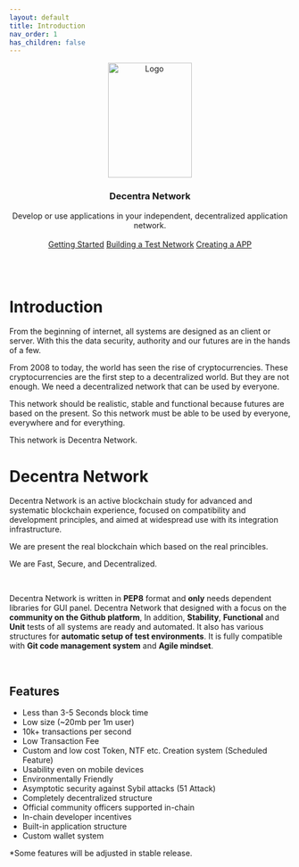 ```yaml
---
layout: default
title: Introduction
nav_order: 1
has_children: false
---
```


<p align="center">
  <a href="https://github.com/Decentra-Network/Decentra-Network">
    <img src="https://user-images.githubusercontent.com/41792982/114188349-b7cd0700-9951-11eb-84ea-3b31495b5635.png" alt="Logo" width="150" height="206">
  </a>

  <h3 align="center">Decentra Network</h3>

  <p align="center">
    Develop or use applications in your independent, decentralized application network.
    <br>
    <br>
    <a href="https://docs.decentranetwork.net/getting-started/" class="btn btn-blue">Getting Started</a>
    <a href="https://docs.decentranetwork.net/building_a_test_network/" class="btn btn-purple">Building a Test Network</a>
    <a href="https://docs.decentranetwork.net/creating_a_app/" class="btn btn-green">Creating a APP</a>
  </p>
</p>

<br>
<br>

# Introduction

From the beginning of internet, all systems are designed as an client or server. With this the data security, authority and our futures are in the hands of a few.

From 2008 to today, the world has seen the rise of cryptocurrencies. These cryptocurrencies are the first step to a decentralized world. But they are not enough. We need a decentralized network that can be used by everyone.

This network should be realistic, stable and functional because futures are based on the present. So this network must be able to be used by everyone, everywhere and for everything.

This network is Decentra Network.

# Decentra Network

Decentra Network is an active blockchain study for advanced and systematic blockchain experience, focused on compatibility and development principles, and aimed at widespread use with its integration infrastructure.

We are present the real blockchain which based on the real princibles.

We are Fast, Secure, and Decentralized.

<br>

Decentra Network is written in **PEP8** format and **only** needs dependent libraries for GUI panel. Decentra Network that designed with a focus on the **community on the Github platform**, In addition, **Stability**, **Functional** and **Unit** tests of all systems are ready and automated. It also has various structures for **automatic setup of test environments**. It is fully compatible with **Git code management system** and **Agile mindset**.

<br>

## Features

- Less than 3-5 Seconds block time
- Low size (~20mb per 1m user)
- 10k+ transactions per second
- Low Transaction Fee
- Custom and low cost Token, NTF etc. Creation system (Scheduled Feature)
- Usability even on mobile devices
- Environmentally Friendly
- Asymptotic security against Sybil attacks (51 Attack)
- Completely decentralized structure
- Official community officers supported in-chain
- In-chain developer incentives
- Built-in application structure
- Custom wallet system

\*Some features will be adjusted in stable release.
